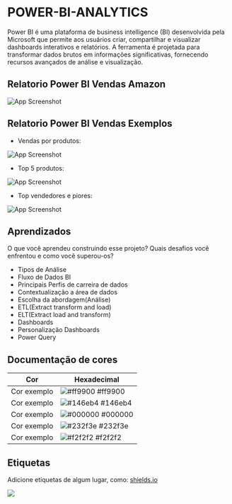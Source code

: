 # POWER-BI-ANALYTICS
Power BI é uma plataforma de business intelligence (BI) desenvolvida pela Microsoft que permite aos usuários criar, compartilhar e visualizar dashboards interativos e relatórios. A ferramenta é projetada para transformar dados brutos em informações significativas, fornecendo recursos avançados de análise e visualização.

## Relatorio Power BI Vendas Amazon

![App Screenshot](https://i.imgur.com/0XisehE.gif)

## Relatorio Power BI Vendas Exemplos
- Vendas por produtos:

![App Screenshot](https://i.imgur.com/XgVC106.gif)

- Top 5 produtos:

![App Screenshot](https://i.imgur.com/75UrR7W.gif)

- Top vendedores e piores:

![App Screenshot](https://i.imgur.com/pt0IBQN.gif)

## Aprendizados

O que você aprendeu construindo esse projeto? Quais desafios você enfrentou e como você superou-os?

- Tipos de Análise
- Fluxo de Dados BI
- Principais Perfis de carreira de dados 
- Contextualização a área de dados
- Escolha da abordagem(Análise)
- ETL(Extract transform and load)
- ELT(Extract load and transform)
- Dashboards
- Personalização Dashboards
- Power Query

## Documentação de cores

| Cor               | Hexadecimal                                                |
| ----------------- | ---------------------------------------------------------------- |
| Cor exemplo       | ![#ff9900](https://via.placeholder.com/10/ff9900?text=+) #ff9900 |
| Cor exemplo       | ![#146eb4](https://via.placeholder.com/10/146eb4?text=+) #146eb4 |
| Cor exemplo       | ![#000000](https://via.placeholder.com/10/000000?text=+) #000000 |
| Cor exemplo       | ![#232f3e](https://via.placeholder.com/10/232f3e?text=+) #232f3e |
| Cor exemplo       | ![#f2f2f2](https://via.placeholder.com/10/f2f2f2?text=+) #f2f2f2 |

## Etiquetas

Adicione etiquetas de algum lugar, como: [shields.io](https://shields.io/)

![](https://img.shields.io/badge/Power-BI-Powerbi?logo=powerbi&color=yellow
)

